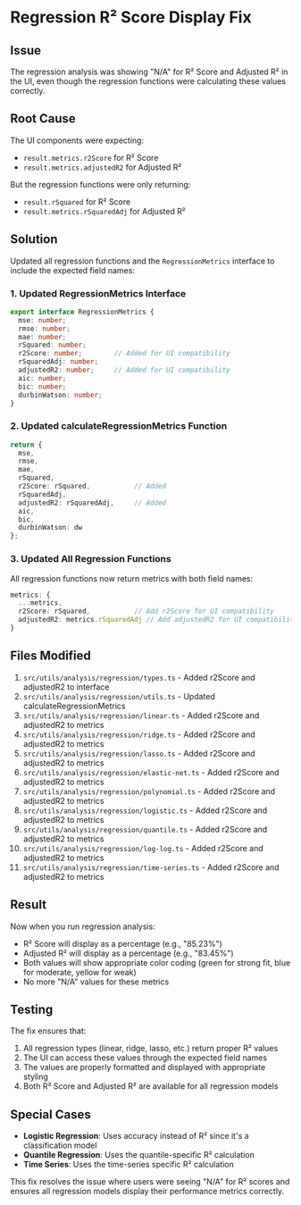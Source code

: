 # Regression R² Score Display Fix

## Issue
The regression analysis was showing "N/A" for R² Score and Adjusted R² in the UI, even though the regression functions were calculating these values correctly.

## Root Cause
The UI components were expecting:
- `result.metrics.r2Score` for R² Score
- `result.metrics.adjustedR2` for Adjusted R²

But the regression functions were only returning:
- `result.rSquared` for R² Score
- `result.metrics.rSquaredAdj` for Adjusted R²

## Solution
Updated all regression functions and the `RegressionMetrics` interface to include the expected field names:

### 1. Updated RegressionMetrics Interface
```typescript
export interface RegressionMetrics {
  mse: number;
  rmse: number;
  mae: number;
  rSquared: number;
  r2Score: number;        // Added for UI compatibility
  rSquaredAdj: number;
  adjustedR2: number;     // Added for UI compatibility
  aic: number;
  bic: number;
  durbinWatson: number;
}
```

### 2. Updated calculateRegressionMetrics Function
```typescript
return {
  mse,
  rmse,
  mae,
  rSquared,
  r2Score: rSquared,           // Added
  rSquaredAdj,
  adjustedR2: rSquaredAdj,     // Added
  aic,
  bic,
  durbinWatson: dw
};
```

### 3. Updated All Regression Functions
All regression functions now return metrics with both field names:

```typescript
metrics: {
  ...metrics,
  r2Score: rSquared,           // Add r2Score for UI compatibility
  adjustedR2: metrics.rSquaredAdj // Add adjustedR2 for UI compatibility
}
```

## Files Modified
1. `src/utils/analysis/regression/types.ts` - Added r2Score and adjustedR2 to interface
2. `src/utils/analysis/regression/utils.ts` - Updated calculateRegressionMetrics
3. `src/utils/analysis/regression/linear.ts` - Added r2Score and adjustedR2 to metrics
4. `src/utils/analysis/regression/ridge.ts` - Added r2Score and adjustedR2 to metrics
5. `src/utils/analysis/regression/lasso.ts` - Added r2Score and adjustedR2 to metrics
6. `src/utils/analysis/regression/elastic-net.ts` - Added r2Score and adjustedR2 to metrics
7. `src/utils/analysis/regression/polynomial.ts` - Added r2Score and adjustedR2 to metrics
8. `src/utils/analysis/regression/logistic.ts` - Added r2Score and adjustedR2 to metrics
9. `src/utils/analysis/regression/quantile.ts` - Added r2Score and adjustedR2 to metrics
10. `src/utils/analysis/regression/log-log.ts` - Added r2Score and adjustedR2 to metrics
11. `src/utils/analysis/regression/time-series.ts` - Added r2Score and adjustedR2 to metrics

## Result
Now when you run regression analysis:
- R² Score will display as a percentage (e.g., "85.23%")
- Adjusted R² will display as a percentage (e.g., "83.45%")
- Both values will show appropriate color coding (green for strong fit, blue for moderate, yellow for weak)
- No more "N/A" values for these metrics

## Testing
The fix ensures that:
1. All regression types (linear, ridge, lasso, etc.) return proper R² values
2. The UI can access these values through the expected field names
3. The values are properly formatted and displayed with appropriate styling
4. Both R² Score and Adjusted R² are available for all regression models

## Special Cases
- **Logistic Regression**: Uses accuracy instead of R² since it's a classification model
- **Quantile Regression**: Uses the quantile-specific R² calculation
- **Time Series**: Uses the time-series specific R² calculation

This fix resolves the issue where users were seeing "N/A" for R² scores and ensures all regression models display their performance metrics correctly.
